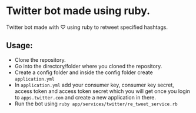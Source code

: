 # Twitter bot made using ruby.
Twitter bot made with ♡ using ruby to retweet specified hashtags.

## Usage:
- Clone the repository.
- Go into the directory/folder where you cloned the repository.
- Create a config folder and inside the config folder create `application.yml`
- In `application.yml` add your consumer key, consumer key secret,  access token and access token secret which you will get once you login to `apps.twitter.com` and
  create a new application in there.
- Run the bot using `ruby app/services/twitter/re_tweet_service.rb`
